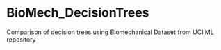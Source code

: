 # BioMech_DecisionTrees
Comparison of decision trees using Biomechanical Dataset from UCI ML repository
